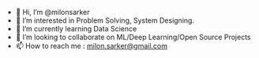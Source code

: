 - 👋 Hi, I’m @milonsarker
- 👀 I’m interested in Problem Solving, System Designing. 
- 🌱 I’m currently learning Data Science
- 💞️ I’m looking to collaborate on ML/Deep Learning/Open Source Projects
- 📫 How to reach me : milon.sarker@gmail.com

<!---
milonsarker/milonsarker is a ✨ special ✨ repository because its `README.md` (this file) appears on your GitHub profile.
You can click the Preview link to take a look at your changes.
--->
